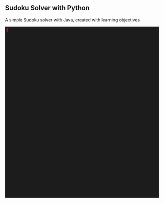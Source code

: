 ## Sudoku Solver with Python 

A simple Sudoku solver with Java, created with learning objectives

<p><img src="https://github.com/seyitalitek/SudokuSolverwithPython/blob/master/solution.gif" alt="An example of solution gif" width="600vw"/></p>
